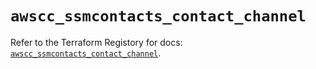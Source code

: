 # `awscc_ssmcontacts_contact_channel`

Refer to the Terraform Registory for docs: [`awscc_ssmcontacts_contact_channel`](https://registry.terraform.io/providers/hashicorp/awscc/0.70.0/docs/resources/ssmcontacts_contact_channel).
